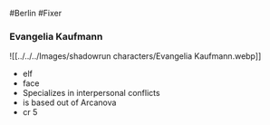 #Berlin #Fixer 
### Evangelia Kaufmann
![[../../../Images/shadowrun characters/Evangelia Kaufmann.webp]]
- elf
- face
- Specializes in interpersonal conflicts
- is based out of Arcanova
- cr 5

